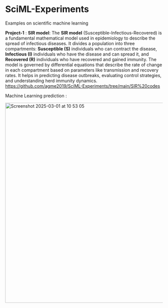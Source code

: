# SciML-Experiments
Examples on scientific machine learning

**Project-1** : 
**SIR model**: 
The **SIR model** (Susceptible-Infectious-Recovered) is a fundamental mathematical model used in epidemiology to describe the spread of infectious diseases. It divides a population into three compartments: **Susceptible (S)** individuals who can contract the disease, **Infectious (I)** individuals who have the disease and can spread it, and **Recovered (R)** individuals who have recovered and gained immunity. The model is governed by differential equations that describe the rate of change in each compartment based on parameters like transmission and recovery rates. It helps in predicting disease outbreaks, evaluating control strategies, and understanding herd immunity dynamics.
https://github.com/agme2019/SciML-Experiments/tree/main/SIR%20codes

Machine Learning prediction :


<img width="639" alt="Screenshot 2025-03-01 at 10 53 05" src="https://github.com/user-attachments/assets/6dd585f5-8e62-4cd0-b9a3-af3a8b303900" />



